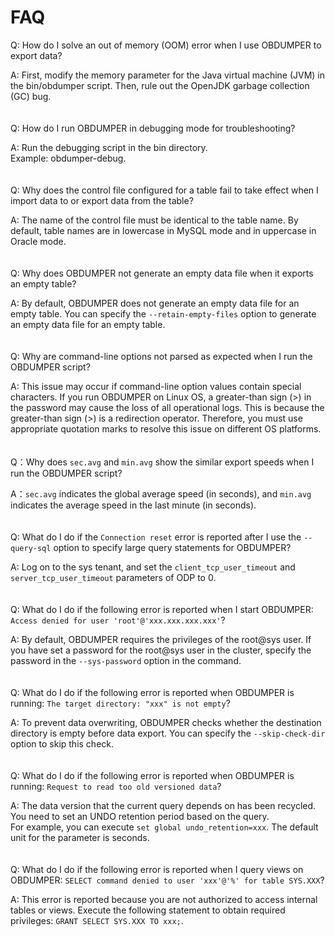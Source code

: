 FAQ
=========================


Q: How do I solve an out of memory (OOM) error when I use OBDUMPER to export data?

A: First, modify the memory parameter for the Java virtual machine (JVM) in the bin/obdumper script. Then, rule out the OpenJDK garbage collection (GC) bug.
<br><br><br>
Q: How do I run OBDUMPER in debugging mode for troubleshooting?

A: Run the debugging script in the bin directory. <br>Example: obdumper-debug.
<br><br><br>
Q: Why does the control file configured for a table fail to take effect when I import data to or export data from the table?

A: The name of the control file must be identical to the table name. By default, table names are in lowercase in MySQL mode and in uppercase in Oracle mode.
<br><br><br>
Q: Why does OBDUMPER not generate an empty data file when it exports an empty table?

A: By default, OBDUMPER does not generate an empty data file for an empty table. You can specify the `--retain-empty-files` option to generate an empty data file for an empty table.
<br><br><br>
Q: Why are command-line options not parsed as expected when I run the OBDUMPER script?

A: This issue may occur if command-line option values contain special characters. If you run OBDUMPER on Linux OS, a greater-than sign (\>) in the password may cause the loss of all operational logs. This is because the greater-than sign (\>) is a redirection operator. Therefore, you must use appropriate quotation marks to resolve this issue on different OS platforms.
<br><br><br>
Q：Why does `sec.avg` and `min.avg` show the similar export speeds when I run the OBDUMPER script?

A：`sec.avg` indicates the global average speed (in seconds), and `min.avg` indicates the average speed in the last minute (in seconds).
<br><br><br>
Q: What do I do if the `Connection reset` error is reported after I use the `--query-sql` option to specify large query statements for OBDUMPER?

A: Log on to the sys tenant, and set the `client_tcp_user_timeout` and `server_tcp_user_timeout` parameters of ODP to 0.<br><br><br>
Q: What do I do if the following error is reported when I start OBDUMPER: `Access denied for user 'root'@'xxx.xxx.xxx.xxx'`?

A: By default, OBDUMPER requires the privileges of the root@sys user. If you have set a password for the root@sys user in the cluster, specify the password in the `--sys-password` option in the command.<br><br><br>
Q: What do I do if the following error is reported when OBDUMPER is running: `The target directory: "xxx" is not empty`?

A: To prevent data overwriting, OBDUMPER checks whether the destination directory is empty before data export. You can specify the `--skip-check-dir` option to skip this check.<br><br><br>
Q: What do I do if the following error is reported when OBDUMPER is running: `Request to read too old versioned data`?

A: The data version that the current query depends on has been recycled. You need to set an UNDO retention period based on the query.  <br>For example, you can execute `set global undo_retention=xxx`. The default unit for the parameter is seconds.<br><br><br>
Q: What do I do if the following error is reported when I query views on OBDUMPER: `SELECT command denied to user 'xxx'@'%' for table SYS.XXX`?

A: This error is reported because you are not authorized to access internal tables or views. Execute the following statement to obtain required privileges: `GRANT SELECT SYS.XXX TO xxx;`.